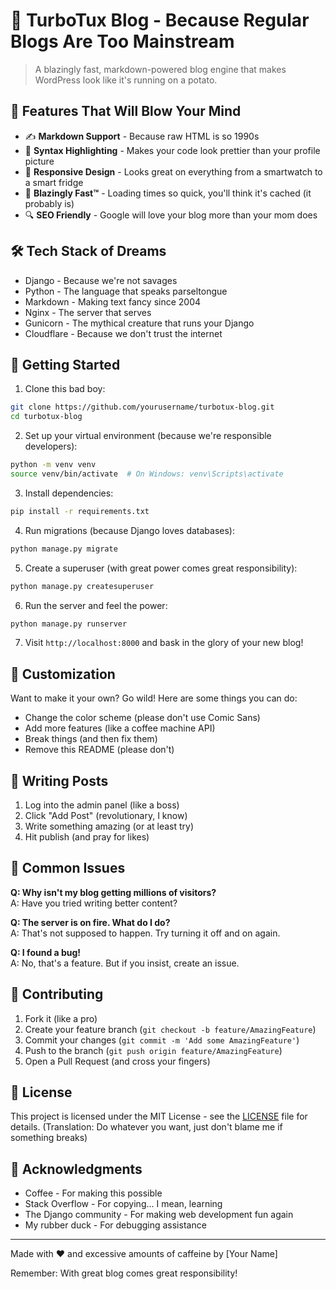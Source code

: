 # 🚀 TurboTux Blog - Because Regular Blogs Are Too Mainstream

> A blazingly fast, markdown-powered blog engine that makes WordPress look like it's running on a potato.

## 🌟 Features That Will Blow Your Mind

- ✍️ **Markdown Support** - Because raw HTML is so 1990s
- 🎨 **Syntax Highlighting** - Makes your code look prettier than your profile picture
- 📱 **Responsive Design** - Looks great on everything from a smartwatch to a smart fridge
- 🚄 **Blazingly Fast™** - Loading times so quick, you'll think it's cached (it probably is)
- 🔍 **SEO Friendly** - Google will love your blog more than your mom does

## 🛠️ Tech Stack of Dreams

- Django - Because we're not savages
- Python - The language that speaks parseltongue
- Markdown - Making text fancy since 2004
- Nginx - The server that serves
- Gunicorn - The mythical creature that runs your Django
- Cloudflare - Because we don't trust the internet

## 🚀 Getting Started

1. Clone this bad boy:
```bash
git clone https://github.com/yourusername/turbotux-blog.git
cd turbotux-blog
```

2. Set up your virtual environment (because we're responsible developers):
```bash
python -m venv venv
source venv/bin/activate  # On Windows: venv\Scripts\activate
```

3. Install dependencies:
```bash
pip install -r requirements.txt
```

4. Run migrations (because Django loves databases):
```bash
python manage.py migrate
```

5. Create a superuser (with great power comes great responsibility):
```bash
python manage.py createsuperuser
```

6. Run the server and feel the power:
```bash
python manage.py runserver
```

7. Visit `http://localhost:8000` and bask in the glory of your new blog!

## 🎨 Customization

Want to make it your own? Go wild! Here are some things you can do:
- Change the color scheme (please don't use Comic Sans)
- Add more features (like a coffee machine API)
- Break things (and then fix them)
- Remove this README (please don't)

## 📝 Writing Posts

1. Log into the admin panel (like a boss)
2. Click "Add Post" (revolutionary, I know)
3. Write something amazing (or at least try)
4. Hit publish (and pray for likes)

## 🚨 Common Issues

**Q: Why isn't my blog getting millions of visitors?**  
A: Have you tried writing better content?

**Q: The server is on fire. What do I do?**  
A: That's not supposed to happen. Try turning it off and on again.

**Q: I found a bug!**  
A: No, that's a feature. But if you insist, create an issue.

## 🤝 Contributing

1. Fork it (like a pro)
2. Create your feature branch (`git checkout -b feature/AmazingFeature`)
3. Commit your changes (`git commit -m 'Add some AmazingFeature'`)
4. Push to the branch (`git push origin feature/AmazingFeature`)
5. Open a Pull Request (and cross your fingers)

## 📜 License

This project is licensed under the MIT License - see the [LICENSE](LICENSE) file for details.
(Translation: Do whatever you want, just don't blame me if something breaks)

## 🙏 Acknowledgments

- Coffee - For making this possible
- Stack Overflow - For copying... I mean, learning
- The Django community - For making web development fun again
- My rubber duck - For debugging assistance

---

Made with ❤️ and excessive amounts of caffeine by [Your Name]

Remember: With great blog comes great responsibility!